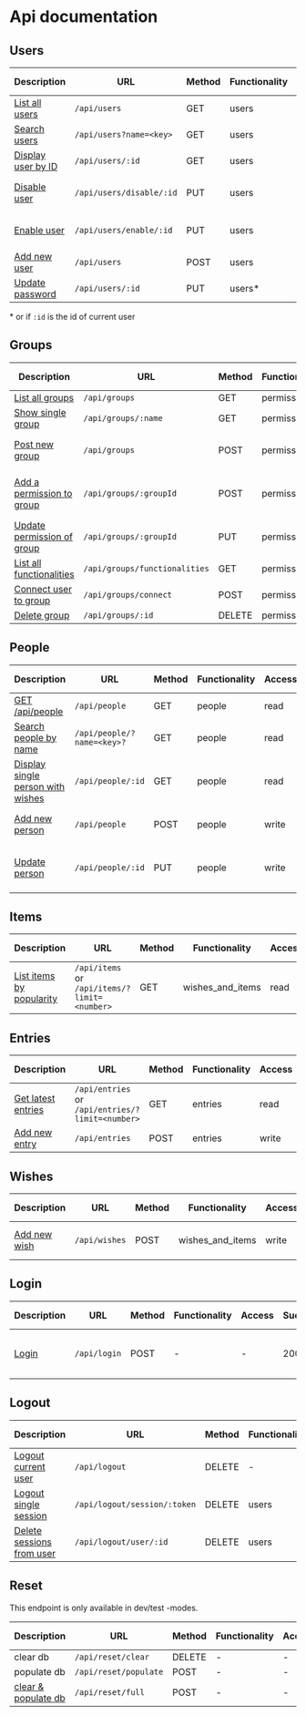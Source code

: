 # Api documentation

## Users

|Description |URL | Method | Functionality |Access | Success | Possible errors | 
|------------|----|--------|--------------|---------|-----------------|-----------|
|[List all users](API/users.md#list-all-users) | `/api/users` | GET | users |read | 200 | - |
|[Search users](API/users.md#search-users) | `/api/users?name=<key>` | GET | users |read | 200 | 404 |
|[Display user by ID](API/users.md#display-user-by-id) | `/api/users/:id` | GET | users |read | 200 | 400, 404 |
|[Disable user](API/users.md#disable-user) | `/api/users/disable/:id` | PUT | users | write | 200 | 400, 404, 500 |
|[Enable user](API/users.md#enable-user) | `/api/users/enable/:id` | PUT | users | write | 200 | 400, 404, 500 |
|[Add new user](API/users.md#add-new-user)| `/api/users` |POST | users | write | 201 | 400, 500 | 
|[Update password](API/users.md#update-password)|`/api/users/:id`|PUT | users* | write | 204 | 404, 500|

&ast; or if `:id` is the id of current user

## Groups

|Description |URL       |Method         | Functionality  |Access | Success | Possible errors |
|---------|----------|---------------| -------| -----------------|-----------|-----------------|
|[List all groups](API/groups.md#list-all-groups)|`/api/groups` | GET       | permissions |read | 200 | -  |
|[Show single group](API/groups.md#show-single-group)|`/api/groups/:name`| GET | permissions|read | 200 | 404 |
|[Post new group](API/groups.md#post-new-group)|`/api/groups` | POST | permissions |write | 201 | 400, 403, 500(?) |
|[Add a permission to group](API/groups.md#add-a-permission-to-group) | `/api/groups/:groupId` | POST | permissions |write | 201 | 400, 403, 404, 500(?) |
|[Update permission of group](API/groups.md#update-permission-of-group)|`/api/groups/:groupId`|PUT|permissions| write|200| - |
|[List all functionalities](API/groups.md#list-all-functionalities)|`/api/groups/functionalities`|GET |permissions|read|200 |- |
|[Connect user to group](API/groups.md#connect-user-to-group)|`/api/groups/connect`|POST|permissions|write|201|400 |
|[Delete group](API/groups.md#delete-group)|`/api/groups/:id`|DELETE | permissions|write|204|404|

## People

|Description | URL | Method | Functionality |Access | Success | Possible errors |
|------------|-----|--------|---------------|-------|---------|-----------|
|[GET /api/people](API/people.md#get-base)|`/api/people`|GET | people |read | - | 400 |
|[Search people by name](API/people.md#search-people-by-name) | `/api/people/?name=<key>?` | GET | people |read | 200 | - |
|[Display single person with wishes](API/people.md#display-single-person-with-wishes) | `/api/people/:id` | GET | people |read | 200 | 400, 404, 500(?) |
|[Add new person](API/people.md#add-new-person)|`/api/people`|POST | people |write | 201, 400, 500|
|[Update person](API/peopel.md#update-person)|`/api/people/:id` |PUT | people |write | 200, 400, 404, 500 |

## Items

|Description|URL |Method | Functionality | Access | Success | Possible errors |
|-----------|----|-------|---------------|--------|---------|-----------|
|[List items by popularity](API/items.md#list-items-by-popularity)|`/api/items` or `/api/items/?limit=<number>`|GET | wishes_and_items |read | 200 | 400 |

## Entries

|Description | URL |Method | Functionality| Access | Success | Possible errors|
|------------|-----|-------|--------------|--------|----------------|-----------|
|[Get latest entries](API/entries.md#get-latest-entries)|`/api/entries` or `/api/entries/?limit=<number>`| GET | entries |read | 200 | - |
|[Add new entry](API/entries.md#add-new-entry)|`/api/entries`| POST | entries | write | 201 | 400|

## Wishes

|Description | URL |Method | Functionality| Access | Success | Possible errors|
|------------|-----|-------|--------------|--------|----------------|-----------|
|[Add new wish](API/wishes.md#add-new-wish)|`/api/wishes`|POST |wishes_and_items| write | 201 | 400, 404, 500 |

## Login

|Description | URL | Method | Functionality | Access | Success | Possible errors |
|------------|-----|-------|---------|--------------|----------|-----------|
|[Login](API/login.md#login)|`/api/login`|POST | - | - | 200 | 400, 401, 403, 500 |


## Logout

| Description| URL|Method | Functionality | Access|Success | Possible errors|
|------------|----|-------|---------------|-------|--------|----------------|
|[Logout current user](API/logout.md#logout-current-user)|`/api/logout`|DELETE| - | - | 200 | - |
|[Logout single session](API/logout.md#logout-single-session)|`/api/logout/session/:token`|DELETE | users | write | 204 | 404 |
|[Delete sessions from user](API/logout.md#delete-sessions-from-user)|`/api/logout/user/:id`|DELETE | users | write | 200 | 400 |

## Reset

This endpoint is only available in dev/test -modes. 

| Description| URL|Method | Functionality | Access|Success | Possible errors|
|------------|----|-------|---------------|-------|--------|----------------|
|clear db | `/api/reset/clear` | DELETE | - | - | 204 | - |
| populate db | `/api/reset/populate` | POST | - | - | 201 | - |
|[clear & populate db](API/reset.md#reset-and-re-populate-database) | `/api/reset/full` | POST | - | - | 200 | - |
